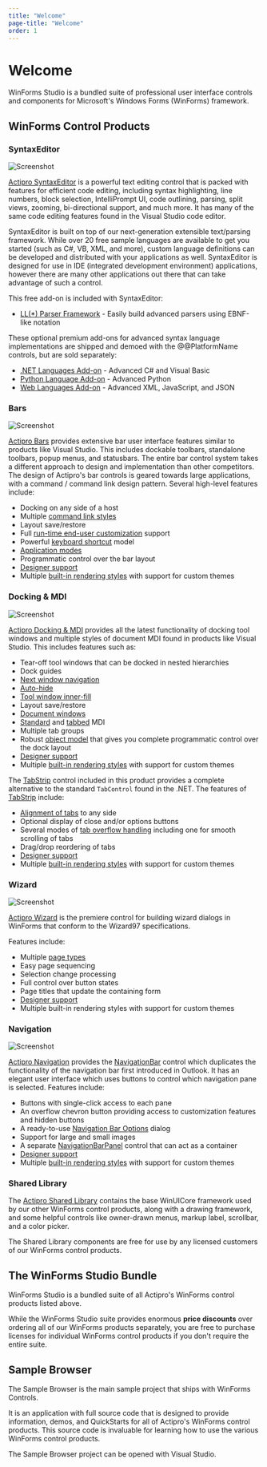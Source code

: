 ```yaml
---
title: "Welcome"
page-title: "Welcome"
order: 1
---
```

# Welcome

WinForms Studio is a bundled suite of professional user interface controls and components for Microsoft's Windows Forms (WinForms) framework.

## WinForms Control Products

### SyntaxEditor

![Screenshot](images/card-syntaxeditor.png)

[Actipro SyntaxEditor](syntaxeditor/index.md) is a powerful text editing control that is packed with features for efficient code editing, including syntax highlighting, line numbers, block selection, IntelliPrompt UI, code outlining, parsing, split views, zooming, bi-directional support, and much more.  It has many of the same code editing features found in the Visual Studio code editor.

SyntaxEditor is built on top of our next-generation extensible text/parsing framework.  While over 20 free sample languages are available to get you started (such as C#, VB, XML, and more), custom language definitions can be developed and distributed with your applications as well.  SyntaxEditor is designed for use in IDE (integrated development environment) applications, however there are many other applications out there that can take advantage of such a control.

This free add-on is included with SyntaxEditor:

- [LL(*) Parser Framework](syntaxeditor/ll-parser-framework/index.md) - Easily build advanced parsers using EBNF-like notation

These optional premium add-ons for advanced syntax language implementations are shipped and demoed with the @@PlatformName controls, but are sold separately:

- [.NET Languages Add-on](syntaxeditor/dotnet-languages-addon/index.md) - Advanced C# and Visual Basic
- [Python Language Add-on](syntaxeditor/python-language-addon/index.md) - Advanced Python
- [Web Languages Add-on](syntaxeditor/web-languages-addon/index.md) - Advanced XML, JavaScript, and JSON

### Bars

![Screenshot](images/card-bars.png)

[Actipro Bars](bars/index.md) provides extensive bar user interface features similar to products like Visual Studio.  This includes dockable toolbars, standalone toolbars, popup menus, and statusbars.  The entire bar control system takes a different approach to design and implementation than other competitors.  The design of Actipro's bar controls is geared towards large applications, with a command / command link design pattern.  Several high-level features include:

- Docking on any side of a host
- Multiple [command link styles](bars/commands/index.md)
- Layout save/restore
- Full [run-time end-user customization](bars/run-time-customization.md) support
- Powerful [keyboard shortcut](bars/keyboard-shortcuts.md) model
- [Application modes](bars/application-modes.md)
- Programmatic control over the bar layout
- [Designer support](bars/designer/index.md)
- Multiple [built-in rendering styles](bars/extensible-rendering.md) with support for custom themes

### Docking & MDI

![Screenshot](images/card-docking.png)

[Actipro Docking & MDI](docking/index.md) provides all the latest functionality of docking tool windows and multiple styles of document MDI found in products like Visual Studio.  This includes features such as:

- Tear-off tool windows that can be docked in nested hierarchies
- Dock guides
- [Next window navigation](docking/next-window-navigation.md)
- [Auto-hide](docking/auto-hide.md)
- [Tool window inner-fill](docking/tool-window-inner-fill.md)
- Layout save/restore
- [Document windows](docking/document-windows.md)
- [Standard](docking/standard-mdi.md) and [tabbed](docking/tabbed-mdi.md) MDI
- Multiple tab groups
- Robust [object model](docking/object-model.md) that gives you complete programmatic control over the dock layout
- [Designer support](docking/designer-support.md)
- Multiple [built-in rendering styles](docking/extensible-rendering.md) with support for custom themes

The [TabStrip](docking/tabstrip/index.md) control included in this product provides a complete alternative to the standard `TabControl` found in the .NET.  The features of [TabStrip](docking/tabstrip/index.md) include:

- [Alignment of tabs](docking/tabstrip/tab-alignments.md) to any side
- Optional display of close and/or options buttons
- Several modes of [tab overflow handling](docking/tabstrip/tab-overflow-styles.md) including one for smooth scrolling of tabs
- Drag/drop reordering of tabs
- [Designer support](docking/tabstrip/designer-support.md)
- Multiple [built-in rendering styles](docking/tabstrip/extensible-rendering.md) with support for custom themes

### Wizard

![Screenshot](images/card-wizard.png)

[Actipro Wizard](wizard/index.md) is the premiere control for building wizard dialogs in WinForms that conform to the Wizard97 specifications.

Features include:

- Multiple [page types](wizard/interior-and-exterior-pages.md)
- Easy page sequencing
- Selection change processing
- Full control over button states
- Page titles that update the containing form
- [Designer support](wizard/design-time-functionality.md)
- Multiple built-in rendering styles with support for custom themes

### Navigation

![Screenshot](images/card-navigation.png)

[Actipro Navigation](navigation/index.md) provides the [NavigationBar](xref:@ActiproUIRoot.Controls.Navigation.NavigationBar) control which duplicates the functionality of the navigation bar first introduced in Outlook.  It has an elegant user interface which uses buttons to control which navigation pane is selected.  Features include:

- Buttons with single-click access to each pane
- An overflow chevron button providing access to customization features and hidden buttons
- A ready-to-use [Navigation Bar Options](navigation/options-dialog.md) dialog
- Support for large and small images
- A separate [NavigationBarPanel](navigation/navigationbar-panel.md) control that can act as a container
- [Designer support](navigation/designer-support.md)
- Multiple [built-in rendering styles](navigation/extensible-rendering.md) with support for custom themes

### Shared Library

The [Actipro Shared Library](shared/index.md) contains the base WinUICore framework used by our other WinForms control products, along with a drawing framework, and some helpful controls like owner-drawn menus, markup label, scrollbar, and a color picker.

The Shared Library components are free for use by any licensed customers of our WinForms control products.

## The WinForms Studio Bundle

WinForms Studio is a bundled suite of all Actipro's WinForms control products listed above.

While the WinForms Studio suite provides enormous **price discounts** over ordering all of our WinForms products separately, you are free to purchase licenses for individual WinForms control products if you don't require the entire suite.

## Sample Browser

The Sample Browser is the main sample project that ships with WinForms Controls.

It is an application with full source code that is designed to provide information, demos, and QuickStarts for all of Actipro's WinForms control products.  This source code is invaluable for learning how to use the various WinForms control products.

The Sample Browser project can be opened with Visual Studio.
